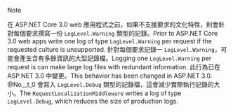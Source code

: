 > [!NOTE]
> <span data-ttu-id="c3ab8-101">在 ASP.NET Core 3.0 web 應用程式之前，如果不支援要求的文化特性，則會針對每個要求撰寫一份 `LogLevel.Warning` 類型的記錄。</span><span class="sxs-lookup"><span data-stu-id="c3ab8-101">Prior to ASP.NET Core 3.0 web apps write one log of type `LogLevel.Warning` per request if the requested culture is unsupported.</span></span> <span data-ttu-id="c3ab8-102">針對每個要求記錄一 `LogLevel.Warning`，可能會產生含有多餘資訊的大型記錄檔。</span><span class="sxs-lookup"><span data-stu-id="c3ab8-102">Logging one `LogLevel.Warning` per request is can make large log files with redundant information.</span></span> <span data-ttu-id="c3ab8-103">此行為已在 ASP.NET 3.0 中變更。</span><span class="sxs-lookup"><span data-stu-id="c3ab8-103">This behavior has been changed in ASP.NET 3.0.</span></span> <span data-ttu-id="c3ab8-104">@No__t_0 會寫入 `LogLevel.Debug` 類型的記錄檔，這會減少實際執行記錄的大小。</span><span class="sxs-lookup"><span data-stu-id="c3ab8-104">The `RequestLocalizationMiddleware` writes a log of type `LogLevel.Debug`, which reduces the size of production logs.</span></span>